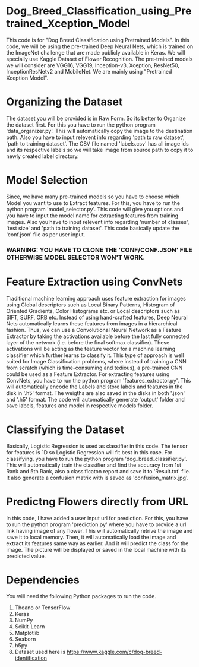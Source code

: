 # Dog_Breed_Classification_using_Pretrained_Xception_Model

This code is for "Dog Breed Classification using Pretrained Models". In this code, we will be using the pre-trained Deep Neural Nets, which is trained on the ImageNet challenge that are made publicly available in Keras. We will specially use Kaggle Dataset of Flower Recognition.
The pre-trained models we will consider are VGG16, VGG19, Inception-v3, Xception, ResNet50, InceptionResNetv2 and MobileNet. We are mainly using "Pretrained Xception Model".
# Organizing the Dataset
The dataset you will be provided is in Raw Form. So its better to Organize the dataset first. For this you have to run the python program 'data_organizer.py'. This will automatically copy the image to the destination path. Also you have to input relevent info regarding 'path to raw dataset', 'path to training dataset'. The CSV file named 'labels.csv' has all image ids and its respective labels so we will take image from source path to copy it to newly created label directory.
# Model Selection
Since, we have many pre-trained models so you have to choose which Model you want to use to Extract features. For this, you have to run the python program 'model_selector.py'. This code will give you options and you have to input the model name for extracting features from training images. Also you have to input relevent info regarding 'number of classes', 'test size' and 'path to training dataset'. This code basically update the 'conf.json' file as per user input. 
### WARNING: YOU HAVE TO CLONE THE 'CONF/CONF.JSON' FILE OTHERWISE MODEL SELECTOR WON'T WORK.
# Feature Extraction using ConvNets
Traditional machine learning approach uses feature extraction for images using Global descriptors such as Local Binary Patterns, Histogram of Oriented Gradients, Color Histograms etc. or Local descriptors such as SIFT, SURF, ORB etc. Instead of using hand-crafted features, Deep Neural Nets automatically learns these features from images in a hierarchical fashion. 
Thus, we can use a Convolutional Neural Network as a Feature Extractor by taking the activations available before the last fully connected layer of the network (i.e. before the final softmax classifier). These activations will be acting as the feature vector for a machine learning classifier which further learns to classify it. This type of approach is well suited for Image Classification problems, where instead of training a CNN from scratch (which is time-consuming and tedious), a pre-trained CNN could be used as a Feature Extractor.
For extracting features using ConvNets, you have to run the python program 'features_extractor.py'. This will automatically encode the Labels and store labels and features in the disk in '.h5' format. The weigths are also saved in the disks in both '.json' and '.h5' format. The code will automatically generate 'output' folder and save labels, features and model in respective models folder.
# Classifying the Dataset
Basically, Logistic Regression is used as classifier in this code. The tensor for features is 1D so Logistic Regression will fit best in this case. For classifying, you have to run the python program 'dog_breed_classifier.py'. This will automatically train the classifier and find the accuracy from 1st Rank and 5th Rank, also a classificaton report and save it to 'Result.txt' file. It also generate a confusion matrix with is saved as 'confusion_matrix.jpg'.
# Predictng Flowers directly from URL
In this code, I have added a user input url for prediction. For this, you have to run the python program 'prediction.py' where you have to provide a url link having image of any flower. This will automatically retrive the image and save it to local memory. Then, it will automatically load the image and extract its features same way as earlier. And it will predict the class for the image. The picture will be displayed or saved in the local machine with its predicted value.

# Dependencies
You will need the following Python packages to run the code.
1.  Theano or TensorFlow
2.  Keras
3.  NumPy
4.  Scikit-Learn
5.  Matplotlib
6.  Seaborn
7.  h5py
8.  Dataset used here is https://www.kaggle.com/c/dog-breed-identification
